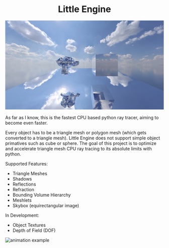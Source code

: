<div align="center">
<h1>Little Engine</h1>
<img src='https://github.com/grantcary/little-engine/blob/main/rendered_images/reflectexample.PNG' alt='monkey+cube' width='960'>
</div>

As far as I know, this is the fastest CPU based python ray tracer, aiming to become even faster.

Every object has to be a triangle mesh or polygon mesh (which gets converted to a triangle mesh). Little Engine does not support simple object primatives such as cube or sphere. 
The goal of this project is to optimize and accelerate triangle mesh CPU ray tracing to its absolute limits with python.

Supported Features:
 - Triangle Meshes
 - Shadows
 - Reflections
 - Refraction
 - Bounding Volume Hierarchy
 - Meshlets
 - Skybox (equirectangular image)

In Development:
 - Object Textures
 - Depth of Field (DOF)

![animation example](https://github.com/grantcary/little-engine/blob/main/rendered_images/animationexample.gif)